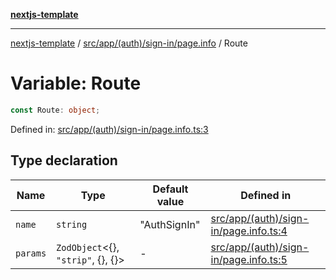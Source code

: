[**nextjs-template**](../../../../../../README.md)

---

[nextjs-template](../../../../../../README.md) / [src/app/(auth)/sign-in/page.info](../README.md) / Route

# Variable: Route

```ts
const Route: object;
```

Defined in: [src/app/(auth)/sign-in/page.info.ts:3](<https://github.com/Its-Satyajit/nextjs-template/blob/a020f2e64682696d16eea8be5c54d400aa09764e/src/app/(auth)/sign-in/page.info.ts#L3>)

## Type declaration

| Name                         | Type                                       | Default value | Defined in                                                                                                                                                                      |
| ---------------------------- | ------------------------------------------ | ------------- | ------------------------------------------------------------------------------------------------------------------------------------------------------------------------------- |
| <a id="name"></a> `name`     | `string`                                   | "AuthSignIn"  | [src/app/(auth)/sign-in/page.info.ts:4](<https://github.com/Its-Satyajit/nextjs-template/blob/a020f2e64682696d16eea8be5c54d400aa09764e/src/app/(auth)/sign-in/page.info.ts#L4>) |
| <a id="params"></a> `params` | `ZodObject`\<\{\}, `"strip"`, \{\}, \{\}\> | -             | [src/app/(auth)/sign-in/page.info.ts:5](<https://github.com/Its-Satyajit/nextjs-template/blob/a020f2e64682696d16eea8be5c54d400aa09764e/src/app/(auth)/sign-in/page.info.ts#L5>) |
